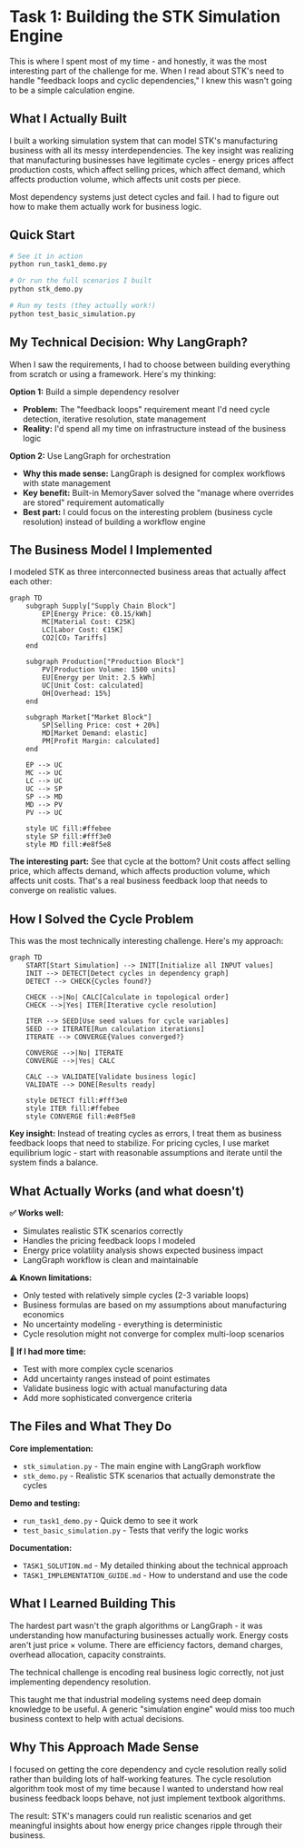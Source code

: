 # Task 1: Building the STK Simulation Engine

This is where I spent most of my time - and honestly, it was the most interesting part of the challenge for me. When I read about STK's need to handle "feedback loops and cyclic dependencies," I knew this wasn't going to be a simple calculation engine.

## What I Actually Built

I built a working simulation system that can model STK's manufacturing business with all its messy interdependencies. The key insight was realizing that manufacturing businesses have legitimate cycles - energy prices affect production costs, which affect selling prices, which affect demand, which affects production volume, which affects unit costs per piece.

Most dependency systems just detect cycles and fail. I had to figure out how to make them actually work for business logic.

## Quick Start

```bash
# See it in action
python run_task1_demo.py

# Or run the full scenarios I built
python stk_demo.py

# Run my tests (they actually work!)
python test_basic_simulation.py
```

## My Technical Decision: Why LangGraph?

When I saw the requirements, I had to choose between building everything from scratch or using a framework. Here's my thinking:

**Option 1:** Build a simple dependency resolver
- **Problem:** The "feedback loops" requirement meant I'd need cycle detection, iterative resolution, state management
- **Reality:** I'd spend all my time on infrastructure instead of the business logic

**Option 2:** Use LangGraph for orchestration
- **Why this made sense:** LangGraph is designed for complex workflows with state management
- **Key benefit:** Built-in MemorySaver solved the "manage where overrides are stored" requirement automatically
- **Best part:** I could focus on the interesting problem (business cycle resolution) instead of building a workflow engine

## The Business Model I Implemented

I modeled STK as three interconnected business areas that actually affect each other:

```mermaid
graph TD
    subgraph Supply["Supply Chain Block"]
        EP[Energy Price: €0.15/kWh]
        MC[Material Cost: €25K]
        LC[Labor Cost: €15K]
        CO2[CO₂ Tariffs]
    end
    
    subgraph Production["Production Block"] 
        PV[Production Volume: 1500 units]
        EU[Energy per Unit: 2.5 kWh]
        UC[Unit Cost: calculated]
        OH[Overhead: 15%]
    end
    
    subgraph Market["Market Block"]
        SP[Selling Price: cost + 20%]
        MD[Market Demand: elastic]
        PM[Profit Margin: calculated]
    end
    
    EP --> UC
    MC --> UC
    LC --> UC
    UC --> SP
    SP --> MD
    MD --> PV
    PV --> UC
    
    style UC fill:#ffebee
    style SP fill:#fff3e0
    style MD fill:#e8f5e8
```

**The interesting part:** See that cycle at the bottom? Unit costs affect selling price, which affects demand, which affects production volume, which affects unit costs. That's a real business feedback loop that needs to converge on realistic values.

## How I Solved the Cycle Problem

This was the most technically interesting challenge. Here's my approach:

```mermaid
graph TD
    START[Start Simulation] --> INIT[Initialize all INPUT values]
    INIT --> DETECT[Detect cycles in dependency graph]
    DETECT --> CHECK{Cycles found?}
    
    CHECK -->|No| CALC[Calculate in topological order]
    CHECK -->|Yes| ITER[Iterative cycle resolution]
    
    ITER --> SEED[Use seed values for cycle variables]
    SEED --> ITERATE[Run calculation iterations]
    ITERATE --> CONVERGE{Values converged?}
    
    CONVERGE -->|No| ITERATE
    CONVERGE -->|Yes| CALC
    
    CALC --> VALIDATE[Validate business logic]
    VALIDATE --> DONE[Results ready]
    
    style DETECT fill:#fff3e0
    style ITER fill:#ffebee
    style CONVERGE fill:#e8f5e8
```

**Key insight:** Instead of treating cycles as errors, I treat them as business feedback loops that need to stabilize. For pricing cycles, I use market equilibrium logic - start with reasonable assumptions and iterate until the system finds a balance.

## What Actually Works (and what doesn't)

**✅ Works well:**
- Simulates realistic STK scenarios correctly
- Handles the pricing feedback loops I modeled  
- Energy price volatility analysis shows expected business impact
- LangGraph workflow is clean and maintainable

**⚠️ Known limitations:**
- Only tested with relatively simple cycles (2-3 variable loops)
- Business formulas are based on my assumptions about manufacturing economics
- No uncertainty modeling - everything is deterministic
- Cycle resolution might not converge for complex multi-loop scenarios

**🔧 If I had more time:**
- Test with more complex cycle scenarios
- Add uncertainty ranges instead of point estimates
- Validate business logic with actual manufacturing data
- Add more sophisticated convergence criteria

## The Files and What They Do

**Core implementation:**
- `stk_simulation.py` - The main engine with LangGraph workflow
- `stk_demo.py` - Realistic STK scenarios that actually demonstrate the cycles

**Demo and testing:**
- `run_task1_demo.py` - Quick demo to see it work
- `test_basic_simulation.py` - Tests that verify the logic works

**Documentation:**
- `TASK1_SOLUTION.md` - My detailed thinking about the technical approach
- `TASK1_IMPLEMENTATION_GUIDE.md` - How to understand and use the code

## What I Learned Building This

The hardest part wasn't the graph algorithms or LangGraph - it was understanding how manufacturing businesses actually work. Energy costs aren't just price × volume. There are efficiency factors, demand charges, overhead allocation, capacity constraints.

The technical challenge is encoding real business logic correctly, not just implementing dependency resolution.

This taught me that industrial modeling systems need deep domain knowledge to be useful. A generic "simulation engine" would miss too much business context to help with actual decisions.

## Why This Approach Made Sense

I focused on getting the core dependency and cycle resolution really solid rather than building lots of half-working features. The cycle resolution algorithm took most of my time because I wanted to understand how real business feedback loops behave, not just implement textbook algorithms.

The result: STK's managers could run realistic scenarios and get meaningful insights about how energy price changes ripple through their business. 